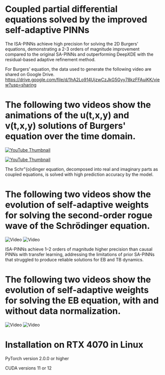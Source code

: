 # Coupled partial differential equations solved by the improved self-adaptive PINNs

The ISA-PINNs achieve high precision for solving the 2D Burgers' equations, demonstrating a 2-3 orders of magnitude improvement compared to the original SA-PINNs and outperforming DeepXDE with the residual-based adaptive refinement method.

For Burgers' equation, the data used to generate the following video are shared on Google Drive.
https://drive.google.com/file/d/1hA2Lo914UjzwCzJkG5Gyy78kzFFAuiKK/view?usp=sharing

# The following two videos show the animations of the u(t,x,y) and v(t,x,y) solutions of Burgers' equation over the time domain.
[![YouTube Thumbnail](https://img.youtube.com/vi/_1qK4ejEQnw/hqdefault.jpg)](https://www.youtube.com/watch?v=_1qK4ejEQnw)

[![YouTube Thumbnail](https://img.youtube.com/vi/VCSHgUi42OU/sddefault.jpg)](https://www.youtube.com/watch?v=VCSHgUi42OU)

The Schr\"{o}dinger equation, decomposed into real and imaginary parts as coupled equations, is solved with high prediction accuracy by the model.

# The following two videos show the evolution of self-adaptive weights for solving the second-order rogue wave of the Schrödinger equation.
![Video](https://github.com/hucmwf/coupsa/blob/main/sa-sch2nd-animation.gif)
![Video](https://github.com/hucmwf/coupsa/blob/main/sa-sch2nd-v-animation.gif)

ISA-PINNs achieve 1–2 orders of magnitude higher precision than causal PINNs with transfer learning, addressing the limitations of prior SA-PINNs that struggled to produce reliable solutions for EB and TB dynamics.

# The following two videos show the evolution of self-adaptive weights for solving the EB equation, with and without data normalization.
![Video](https://github.com/hucmwf/coupsa/blob/main/EB-animation-norm.gif)
![Video](https://github.com/hucmwf/coupsa/blob/main/EB-animation.gif)

# Installation on RTX 4070 in Linux

PyTorch version 2.0.0 or higher

CUDA versions 11 or 12
